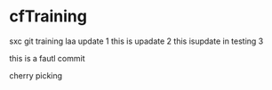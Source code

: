 # cfTraining
sxc git training 
laa update 1
this is upadate 2
this isupdate in testing 3

this is a fautl commit

cherry picking
